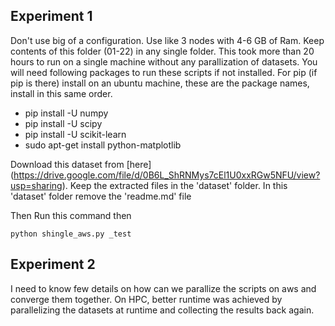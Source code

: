 ## Experiment 1
Don't use big of a configuration. Use like 3 nodes with 4-6 GB of Ram.
Keep contents of this folder (01-22) in any single folder. This took more than 20 hours to run on a single machine without any parallization of datasets.
You will need following packages to run these scripts if not installed.
For pip (if pip is there) install on an ubuntu machine, these are the package names, install in this same order.
- pip install -U numpy
- pip install -U scipy
- pip install -U scikit-learn
- sudo apt-get install python-matplotlib

Download this dataset from [here] (https://drive.google.com/file/d/0B6L_ShRNMys7cEl1U0xxRGw5NFU/view?usp=sharing). Keep the extracted files in the 'dataset' folder. In this 'dataset' folder remove the 'readme.md' file

Then Run this command then
```
python shingle_aws.py _test
```

## Experiment 2
I need to know few details on how can we parallize the scripts on aws and converge them together.
On HPC, better runtime was achieved by parallelizing the datasets at runtime and collecting the results back again.
